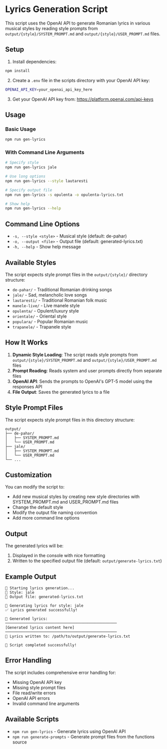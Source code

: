 # Lyrics Generation Script

This script uses the OpenAI API to generate Romanian lyrics in various musical styles by reading style prompts from `output/{style}/SYSTEM_PROMPT.md` and `output/{style}/USER_PROMPT.md` files.

## Setup

1. Install dependencies:
```bash
npm install
```

2. Create a `.env` file in the scripts directory with your OpenAI API key:
```bash
OPENAI_API_KEY=your_openai_api_key_here
```

3. Get your OpenAI API key from: https://platform.openai.com/api-keys

## Usage

### Basic Usage
```bash
npm run gen-lyrics
```

### With Command Line Arguments
```bash
# Specify style
npm run gen-lyrics jale

# Use long options
npm run gen-lyrics --style lautaresti

# Specify output file
npm run gen-lyrics -s opulenta -o opulenta-lyrics.txt

# Show help
npm run gen-lyrics --help
```

## Command Line Options

- `-s, --style <style>` - Musical style (default: de-pahar)
- `-o, --output <file>` - Output file (default: generated-lyrics.txt)
- `-h, --help` - Show help message

## Available Styles

The script expects style prompt files in the `output/{style}/` directory structure:

- `de-pahar/` - Traditional Romanian drinking songs
- `jale/` - Sad, melancholic love songs
- `lautaresti/` - Traditional Romanian folk music
- `manele-live/` - Live manele style
- `opulenta/` - Opulent/luxury style
- `orientale/` - Oriental style
- `populara/` - Popular Romanian music
- `trapanele/` - Trapanele style

## How It Works

1. **Dynamic Style Loading**: The script reads style prompts from `output/{style}/SYSTEM_PROMPT.md` and `output/{style}/USER_PROMPT.md` files
2. **Prompt Reading**: Reads system and user prompts directly from separate files
3. **OpenAI API**: Sends the prompts to OpenAI's GPT-5 model using the responses API
4. **File Output**: Saves the generated lyrics to a file

## Style Prompt Files

The script expects style prompt files in this directory structure:
```
output/
├── de-pahar/
│   ├── SYSTEM_PROMPT.md
│   └── USER_PROMPT.md
├── jale/
│   ├── SYSTEM_PROMPT.md
│   └── USER_PROMPT.md
└── ...
```

## Customization

You can modify the script to:
- Add new musical styles by creating new style directories with SYSTEM_PROMPT.md and USER_PROMPT.md files
- Change the default style
- Modify the output file naming convention
- Add more command line options

## Output

The generated lyrics will be:
1. Displayed in the console with nice formatting
2. Written to the specified output file (default: `output/generate-lyrics.txt`)

## Example Output

```
🚀 Starting lyrics generation...
🎨 Style: jale
📁 Output file: generated-lyrics.txt

🎵 Generating lyrics for style: jale
✅ Lyrics generated successfully!

📄 Generated lyrics:
──────────────────────────────────────────────────
[Generated lyrics content here]
──────────────────────────────────────────────────
💾 Lyrics written to: /path/to/output/generate-lyrics.txt

🎉 Script completed successfully!
```

## Error Handling

The script includes comprehensive error handling for:
- Missing OpenAI API key
- Missing style prompt files
- File read/write errors
- OpenAI API errors
- Invalid command line arguments

## Available Scripts

- `npm run gen-lyrics` - Generate lyrics using OpenAI API
- `npm run generate-prompts` - Generate prompt files from the functions source

